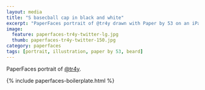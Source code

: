```yaml
---
layout: media
title: "S basecball cap in black and white"
excerpt: "PaperFaces portrait of @tr4y drawn with Paper by 53 on an iPad."
image: 
  feature: paperfaces-tr4y-twitter-lg.jpg
  thumb: paperfaces-tr4y-twitter-150.jpg
category: paperfaces
tags: [portrait, illustration, paper by 53, beard]
---
```


PaperFaces portrait of [@tr4y](http://twitter.com/tr4y).

{% include paperfaces-boilerplate.html %}